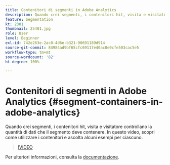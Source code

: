 ```yaml
---
title: Contenitori di segmenti in Adobe Analytics
description: Quando crei segmenti, i contenitori hit, visita e visitatore controllano la quantità di dati che il segmento deve contenere. In questo video, scopri come utilizzare i contenitori e ascolta alcuni esempi per ciascuno.
feature: Segmentation
kt: 2301
thumbnail: 25401.jpg
role: User
level: Beginner
exl-id: 742e263e-2ac0-4d6e-b321-90691189d914
source-git-commit: 84984ad9bf65cfc69117e40ac0e0cfe503cac5e5
workflow-type: tm+mt
source-wordcount: '82'
ht-degree: 100%

---
```


# Contenitori di segmenti in Adobe Analytics {#segment-containers-in-adobe-analytics}

Quando crei segmenti, i contenitori hit, visita e visitatore controllano la quantità di dati che il segmento deve contenere. In questo video, scopri come utilizzare i contenitori e ascolta alcuni esempi per ciascuno.

>[!VIDEO](https://video.tv.adobe.com/v/3429107/?quality=12&learn=on&captions=ita)

Per ulteriori informazioni, consulta la [documentazione](https://experienceleague.adobe.com/docs/analytics/components/segmentation/seg-overview.html?lang=it).
